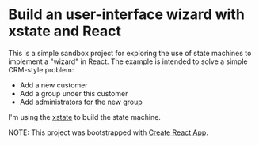# Build an user-interface wizard with xstate and React

This is a simple sandbox project for exploring the use of state machines to implement a "wizard" 
in React. The example is intended to solve a simple CRM-style problem:

* Add a new customer
* Add a group under this customer
* Add administrators for the new group

I'm using the [xstate](https://github.com/davidkpiano/xstate) to build the state machine.

NOTE: This project was bootstrapped with [Create React App](https://github.com/facebook/create-react-app).
